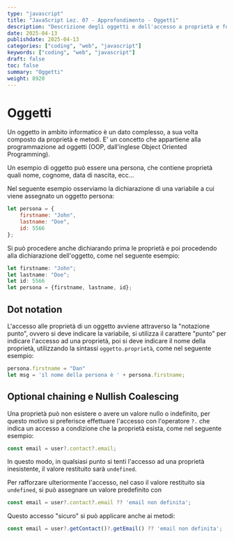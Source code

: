 ```yaml
---
type: "javascript"
title: "JavaScript Lez. 07 - Approfondimento - Oggetti"
description: "Descrizione degli oggetti e dell'accesso a proprietà e funzioni"
date: 2025-04-13
publishdate: 2025-04-13
categories: ["coding", "web", "javascript"]
keywords: ["coding", "web", "javascript"]
draft: false
toc: false
summary: "Oggetti"
weight: 8920
---
```


# Oggetti

Un oggetto in ambito informatico è un dato complesso, a sua volta composto da proprietà e metodi. E' un concetto che appartiene alla programmazione ad oggetti (OOP, dall'inglese Object Oriented Programming).

Un esempio di oggetto può essere una persona, che contiene proprietà quali nome, cognome, data di nascita, ecc...

Nel seguente esempio osserviamo la dichiarazione di una variabile a cui viene assegnato un oggetto persona:

```javascript
let persona = {
    firstname: "John",
    lastname: "Doe",
    id: 5566
};
```

Si può procedere anche dichiarando prima le proprietà e poi procedendo alla dichiarazione dell'oggetto, come nel seguente esempio:

```javascript
let firstname: "John";
let lastname: "Doe";
let id: 5566
let persona = {firstname, lastname, id};
```

## Dot notation

L'accesso alle proprietà di un oggetto avviene attraverso la "notazione punto", ovvero si deve indicare la variabile, si utilizza il carattere "punto" per indicare l'accesso ad una proprietà, poi si deve indicare il nome della proprietà, utilizzando la sintassi ``oggetto.proprietà``, come nel seguente esempio:

```javascript
persona.firstname = "Dan"
let msg = 'il nome della persona è ' + persona.firstname;
```

<!--
Destrutturazione: 
{firstname, lastname, id} = persona; 
-->

## Optional chaining e Nullish Coalescing

Una proprietà può non esistere o avere un valore nullo o indefinito, per questo motivo si preferisce effettuare l'accesso con l'operatore ``?.`` che indica un accesso a condizione che la proprietà esista, come nel seguente esempio:

```javascript
const email = user?.contact?.email;
```

In questo modo, in qualsiasi punto si tenti l'accesso ad una proprietà inesistente, il valore restituito sarà ``undefined``.

Per rafforzare ulteriormente l'accesso, nel caso il valore restituito sia ``undefined``, si può assegnare un valore predefinito con

```javascript
const email = user?.contact?.email ?? 'email non definita';
```

Questo accesso "sicuro" si può applicare anche ai metodi:

```javascript
const email = user?.getContact()?.getEmail() ?? 'email non definita';
```

